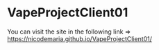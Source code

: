# VapeProjectClient01


You can visit the site in the following link => https://nicodemaria.github.io/VapeProjectClient01/
